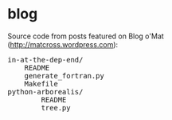 blog
====

Source code from posts featured on Blog o'Mat (http://matcross.wordpress.com):

<pre>
in-at-the-dep-end/
	README
	generate_fortran.py
	Makefile
python-arborealis/
        README
        tree.py
</pre>
